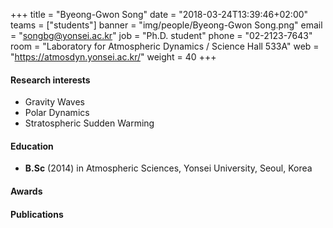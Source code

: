 ﻿+++
title = "Byeong-Gwon Song"
date = "2018-03-24T13:39:46+02:00"
teams = ["students"]
banner = "img/people/Byeong-Gwon Song.png"
email = "songbg@yonsei.ac.kr"
job = "Ph.D. student"
phone = "02-2123-7643"
room = "Laboratory for Atmospheric Dynamics / Science Hall 533A"
web = "https://atmosdyn.yonsei.ac.kr/"
weight = 40
+++

#### Research interests
+ Gravity Waves
+ Polar Dynamics
+ Stratospheric Sudden Warming

#### Education
 + **B.Sc** (2014) in Atmospheric Sciences, Yonsei University, Seoul, Korea

#### Awards


#### Publications
